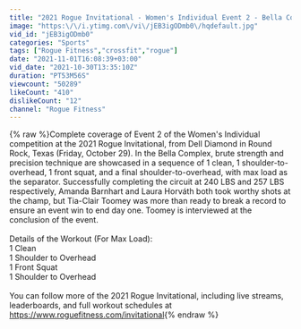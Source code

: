 ```yaml
---
title: "2021 Rogue Invitational - Women's Individual Event 2 - Bella Complex"
image: "https:\/\/i.ytimg.com\/vi\/jEB3igODmb0\/hqdefault.jpg"
vid_id: "jEB3igODmb0"
categories: "Sports"
tags: ["Rogue Fitness","crossfit","rogue"]
date: "2021-11-01T16:08:39+03:00"
vid_date: "2021-10-30T13:35:10Z"
duration: "PT53M56S"
viewcount: "50289"
likeCount: "410"
dislikeCount: "12"
channel: "Rogue Fitness"
---
```

{% raw %}Complete coverage of Event 2 of the Women's Individual competition at the 2021 Rogue Invitational, from Dell Diamond in Round Rock, Texas (Friday, October 29). In the Bella Complex, brute strength and precision technique are showcased in a sequence of 1 clean, 1 shoulder-to-overhead, 1 front squat, and a final shoulder-to-overhead, with max load as the separator. Successfully completing the circuit at 240 LBS and 257 LBS respectively, Amanda Barnhart and Laura Horváth both took worthy shots at the champ, but Tia-Clair Toomey was more than ready to break a record to ensure an event win to end day one. Toomey is interviewed at the conclusion of the event.<br /><br />Details of the Workout (For Max Load):<br />1 Clean<br />1 Shoulder to Overhead<br />1 Front Squat<br />1 Shoulder to Overhead<br /><br />You can follow more of the 2021 Rogue Invitational, including live streams, leaderboards, and full workout schedules at <a rel="nofollow" target="blank" href="https://www.roguefitness.com/invitational">https://www.roguefitness.com/invitational</a>{% endraw %}
